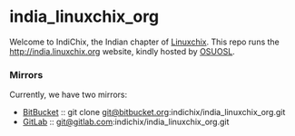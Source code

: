 # india_linuxchix_org
Welcome to IndiChix, the Indian chapter of [Linuxchix](http://linuxchix.org). This repo runs the http://india.linuxchix.org website, kindly hosted by [OSUOSL](https://github.com/osuosl).

### Mirrors
Currently, we have two mirrors:

* [BitBucket](https://bitbucket.org/indichix/india_linuxchix_org) :: git clone git@bitbucket.org:indichix/india_linuxchix_org.git
* [GitLab](https://gitlab.com/indichix/india_linuxchix_org) :: git@gitlab.com:indichix/india_linuxchix_org.git



